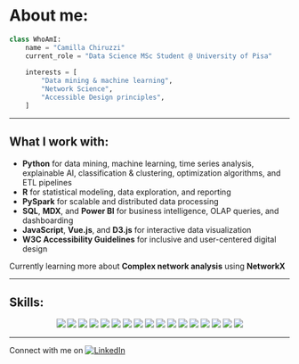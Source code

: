 # About me:

```python
class WhoAmI:
    name = "Camilla Chiruzzi"
    current_role = "Data Science MSc Student @ University of Pisa"
    
    interests = [
        "Data mining & machine learning",
        "Network Science",
        "Accessible Design principles",
    ]

```

---

## What I work with:

- **Python** for data mining, machine learning, time series analysis, explainable AI, classification & clustering, optimization algorithms, and ETL pipelines  
- **R** for statistical modeling, data exploration, and reporting  
- **PySpark** for scalable and distributed data processing  
- **SQL**, **MDX**, and **Power BI** for business intelligence, OLAP queries, and dashboarding  
- **JavaScript**, **Vue.js**, and **D3.js** for interactive data visualization  
- **W3C Accessibility Guidelines** for inclusive and user-centered digital design

Currently learning more about **Complex network analysis** using **NetworkX**  

---

## Skills:

<p align="center">
  <img src="https://img.shields.io/badge/Python-3776AB?logo=python&logoColor=white&style=flat-square" />
  <img src="https://img.shields.io/badge/R-276DC3?logo=r&logoColor=white&style=flat-square" />
  <img src="https://img.shields.io/badge/Shiny-00B8E2?logo=rstudio&logoColor=white&style=flat-square" />
  <img src="https://img.shields.io/badge/SQL-4479A1?logo=postgresql&logoColor=white&style=flat-square" />
  <img src="https://img.shields.io/badge/MySQL-00758F?logo=mysql&logoColor=white&style=flat-square" />
    <img src="https://img.shields.io/badge/Power%20BI-F2C811?logo=powerbi&logoColor=black&style=flat-square" />
  <img src="https://img.shields.io/badge/MDX-CC2927?style=flat-square&logo=databricks&logoColor=white" />
  <img src="https://img.shields.io/badge/PySpark-E25A1C?logo=apache-spark&logoColor=white&style=flat-square" />
    <img src="https://img.shields.io/badge/HTML5-E34F26?logo=html5&logoColor=white&style=flat-square" />
  <img src="https://img.shields.io/badge/CSS3-1572B6?logo=css3&logoColor=white&style=flat-square" />
  <img src="https://img.shields.io/badge/JavaScript-F7DF1E?logo=javascript&logoColor=black&style=flat-square" />
  <img src="https://img.shields.io/badge/Vue.js-4FC08D?logo=vue.js&logoColor=white&style=flat-square" />
  <img src="https://img.shields.io/badge/D3.js-F9A03C?logo=d3dotjs&logoColor=white&style=flat-square" />

  <img src="https://img.shields.io/badge/Pandas-150458?logo=pandas&logoColor=white&style=flat-square" />
  <img src="https://img.shields.io/badge/NumPy-013243?logo=numpy&logoColor=white&style=flat-square" />
  <img src="https://img.shields.io/badge/scikit--learn-F7931E?logo=scikit-learn&logoColor=white&style=flat-square" />
  <img src="https://img.shields.io/badge/NetworkX-00A3E0?style=flat-square&logo=python&logoColor=white" />
</p>

---

Connect with me on [![LinkedIn](https://img.shields.io/badge/LinkedIn-blue?logo=linkedin&logoColor=white&style=flat-square)](https://www.linkedin.com/in/camilla-chiruzzi/)
